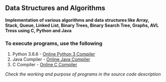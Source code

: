 ## Data Structures and Algorithms
**Implementation of various algorithms and data structures like Array, Stack, Queue, Linked List, Binary Trees, Binary Search Tree, Graphs, AVL Tress using C, Python and Java**

### To execute programs, use the following
1. Python 3.6.6 - [Online Python 3 Compiler](https://www.tutorialspoint.com/execute_python3_online.php)
2. Java Compiler - [Online Java Compiler](https://www.tutorialspoint.com/compile_java_online.php)
3. C Compiler - [Online C Compiler](https://www.tutorialspoint.com/compile_c_online.php)

*Check the working and purpose of programs in the source code description*
